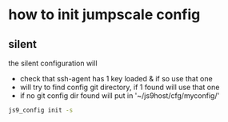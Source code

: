 # how to init jumpscale config


## silent

the silent configuration will 

- check that ssh-agent has 1 key loaded & if so use that one
- will try to find config git directory, if 1 found will use that one
- if no git config dir found will put in '~/js9host/cfg/myconfig/'


```bash
js9_config init -s
```

